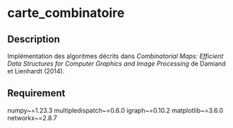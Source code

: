 # carte_combinatoire
## Description
Implémentation des algoritmes décrits dans *Combinatorial Maps: Efficient Data Structures for Computer Graphics and Image Processing* de Damiand et Lienhardt (2014).

## Requirement
numpy~=1.23.3
multipledispatch~=0.6.0
igraph~=0.10.2
matplotlib~=3.6.0
networkx~=2.8.7

